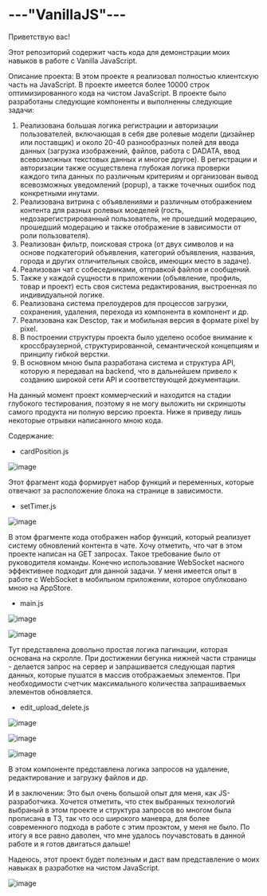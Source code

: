 # ---"VanillaJS"---

Приветствую вас!

Этот репозиторий содержит часть кода для демонстрации моих навыков в работе с Vanilla JavaScript.

Описание проекта:
В этом проекте я реализовал полностью клиентскую часть на JavaScript. В проекте имеется более 10000 строк оптимизированного кода на чистом JavaScript. 
В проекте было разработаны следующие компоненты и выполненны следующие задачи:
1. Реализована большая логика регистрации и авторизации пользователей, включающая в себя две ролевые модели (дизайнер или поставщик) и около 20-40 разнообразных полей для ввода данных (загрузка изображений, файлов, работа с DADATA, ввод всевозможных текстовых данных и многое другое). В регистрации и авторизации также осуществлена глубокая логика проверки каждого типа данных по различным критериям и организован вывод всевозможных уведомлений (popup), а также точечных ошибок под конкретными инутами.
2. Реализована витрина с объявлениями и различным отображением контента для разных ролевых моеделей (гость, недозарегистрированный пользователь, не прошедший модерацию, прошедший модерацию и также отображение в зависимости от роли пользователя). 
3. Реализован фильтр, поисковая строка (от двух символов и на основе подкатегорий объявления, категорий объявления, названия, города и других отличительных свойсв, имеющих место в задаче).
4. Реализован чат с собеседниками, отправкой файлов и сообщений. 
5. Также у каждой сущности в приложении (объявление, профиль, товар и проект) есть своя система редактирования, выстроенная по индивидуальной логике.
6. Реализована система прелоудеров для процессов загрузки, сохранения, удаления, перехода из компонента в компонент и др.
7. Реализована как Desctop, так и мобильная версия в формате pixel by pixel.
8. В построении структуры проекта было уделено особое внимание к кроссбраузерной, структурированной, семантической концепциям и принципу гибкой верстки.
9. В основном мною была разработана система и структура API, которую я передавал на backend, что в дальнейшем привело к созданию широкой сети API и соответствующей документации.


На данный момент проект коммерческий и находится на стадии глубокого тестирования, поэтому я не могу выложить ни скриншоты самого продукта ни полную версию проекта.
Ниже я приведу лишь некоторые отрывки написанного мною кода.

Содержание:
- cardPosition.js

![image](https://github.com/user-attachments/assets/5c03ae36-c139-49ff-ad0f-051110eded62)

Этот фрагмент кода формирует набор функций и переменных, которые отвечают за расположение блока на странице в зависимости. 

- setTimer.js

![image](https://github.com/user-attachments/assets/061794d4-a6c2-4543-afd4-d252ed8eb64a)

В этом фрагменте кода отображен набор функций, который реализует систему обновлений контента в чате. Хочу отметить, что чат в этом проекте написан на GET запросах. Такое требование было от руководителя команды. 
Конечно использование WebSocket насного эффективнее подходит для данной задачи. У меня имеется опыт в работе с WebSocket в мобильном приложении, которое  опублковано мною на AppStore.

- main.js

![image](https://github.com/user-attachments/assets/608d36b3-f2f9-4b37-9726-470310fe216d)

![image](https://github.com/user-attachments/assets/f6d86e65-b602-4a3f-ab41-4eb3259e2815)

Тут представлена довольно простая логика пагинации, которая основана на скролле. При достижении бегунка нижней части страницы - делается запрос на сервер и запрашивается следующая партия данных, которые  пушатся в массив отображаемых элементов. При необходимости счетчик максимального количества запрашиваемых элементов обновляется.

- edit_upload_delete.js

![image](https://github.com/user-attachments/assets/4b9e3f27-95ed-42f9-8f87-5c9f87c9c2d2)

![image](https://github.com/user-attachments/assets/e3897268-4e9c-4032-baa7-aebba1e2b59e)

![image](https://github.com/user-attachments/assets/6032bdcf-13a9-4c8d-b84e-ef78e0885230)

В этом компоненте представлена логика запросов на удаление, редактирование и загрузку файлов и др.


И в заключении:
Это был очень большой опыт для меня, как JS-разработчика. Хочется отметить, что стек выбранных технологий выбраный в этом проекте и структура запросов во многом была прописана в ТЗ, так что осо широкого маневра, для более современного подхода в работе с этим проэктом, у меня не было. 
По итогу я все равно даволен, что мне удалось поучавстовать в данной работе и я готов двигаться дальше!

Надеюсь, этот проект будет полезным и даст вам представление о моих навыках в разработке на чистом JavaScript.

![image](https://github.com/Aleksandr-Khokhrin/MyForumApp_react-front/assets/147053338/d1421d97-c486-45f4-b34f-5faede758ca4)
